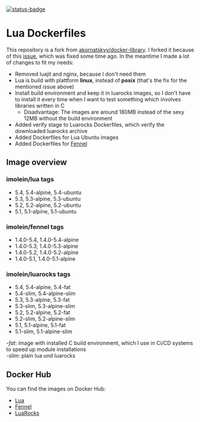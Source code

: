 [![status-badge](https://ci.kokolor.es/api/badges/imo/lua-dockerfiles/status.svg)](https://ci.kokolor.es/imo/lua-dockerfiles)

# Lua Dockerfiles

This repository is a fork from [akornatskyy/docker-library](https://github.com/akornatskyy/docker-library). I forked it because of this [issue](https://github.com/akornatskyy/docker-library/issues/1), which was fixed some time ago. In the meantime I made a lot of changes to fit my needs:

* Removed luajit and nginx, because I don't need them
* Lua is build with plattform **linux**, instead of **posix** (that's the fix for the mentioned issue above)
* Install build environment and keep it in luarocks images, so I don't have to install it every time when I want to test something which involves libraries written in C
   * Disadvantage: The images are around 180MB instead of the sexy 12MB without the build environment
* Added verify stage to Luarocks Dockerfiles, which verify the downloaded luarocks archive
* Added Dockerfiles for Lua Ubuntu images
* Added Dockerfiles for [Fennel](https://fennel-lang.org)

## Image overview

### imolein/lua tags

* 5.4, 5.4-alpine, 5.4-ubuntu
* 5.3, 5.3-alpine, 5.3-ubuntu
* 5.2, 5.2-alpine, 5.2-ubuntu
* 5.1, 5.1-alpine, 5.1-ubuntu

### imolein/fennel tags

* 1.4.0-5.4, 1.4.0-5.4-alpine
* 1.4.0-5.3, 1.4.0-5.3-alpine
* 1.4.0-5.2, 1.4.0-5.2-alpine
* 1.4.0-5.1, 1.4.0-5.1-alpine

### imolein/luarocks tags

* 5.4, 5.4-alpine, 5.4-fat
* 5.4-slim, 5.4-alpine-slim
* 5.3, 5.3-alpine, 5.3-fat
* 5.3-slim, 5.3-alpine-slim
* 5.2, 5.2-alpine, 5.2-fat
* 5.2-slim, 5.2-alpine-slim
* 5.1, 5.1-alpine, 5.1-fat
* 5.1-slim, 5.1-alpine-slim

*-fat*: image with installed C build environment, which I use in Ci/CD systems to speed up module installations  
*-slim*: plain lua und luarocks

## Docker Hub

You can find the images on Docker Hub:
* [Lua](https://hub.docker.com/r/imolein/lua)
* [Fennel](https://hub.docker.com/r/imolein/fennel)
* [LuaRocks](https://hub.docker.com/r/imolein/luarocks)
